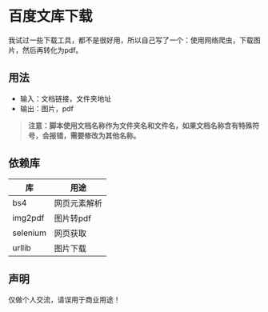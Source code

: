 # 百度文库下载

我试过一些下载工具，都不是很好用，所以自己写了一个：使用网络爬虫，下载图片，然后再转化为pdf。

## 用法
* 输入：文档链接，文件夹地址
* 输出：图片，pdf

>**注意：脚本使用文档名称作为文件夹名和文件名，如果文档名称含有特殊符号，会报错，需要修改为其他名称。**

## 依赖库
|库|用途|
|--|--|
|bs4|网页元素解析|
|img2pdf|图片转pdf|
|selenium|网页获取|
|urllib|图片下载|


## 声明
仅做个人交流，请误用于商业用途！
